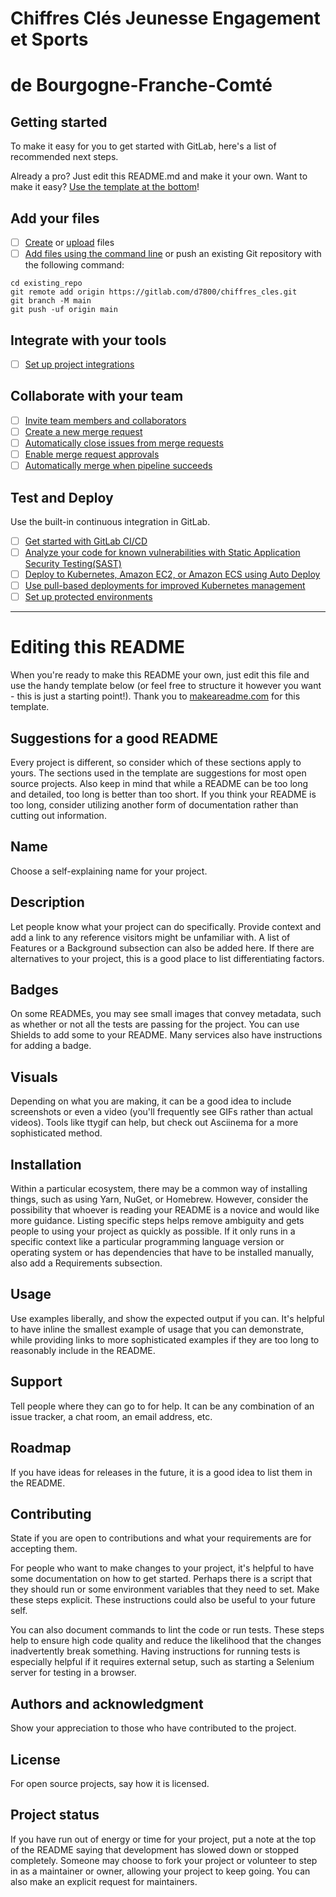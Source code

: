 # Chiffres Clés Jeunesse Engagement et Sports

# de Bourgogne-Franche-Comté

## Getting started

To make it easy for you to get started with GitLab, here's a list of recommended next steps.

Already a pro? Just edit this README.md and make it your own. Want to make it easy? [Use the template at the bottom](#editing-this-readme)!

## Add your files

-   [ ] [Create](<https://docs.gitlab.com/ee/user/project/repository/web_editor.html#create-a-file>) or [upload](https://docs.gitlab.com/ee/user/project/repository/web_editor.html#upload-a-file) files
-   [ ] [Add files using the command line](<https://docs.gitlab.com/ee/gitlab-basics/add-file.html#add-a-file-using-the-command-line>) or push an existing Git repository with the following command:

<!-- -->

    cd existing_repo
    git remote add origin https://gitlab.com/d7800/chiffres_cles.git
    git branch -M main
    git push -uf origin main

## Integrate with your tools

-   [ ] [Set up project integrations](<https://gitlab.com/d7800/chiffres_cles/-/settings/integrations>)

## Collaborate with your team

-   [ ] [Invite team members and collaborators](<https://docs.gitlab.com/ee/user/project/members/>)
-   [ ] [Create a new merge request](<https://docs.gitlab.com/ee/user/project/merge_requests/creating_merge_requests.html>)
-   [ ] [Automatically close issues from merge requests](<https://docs.gitlab.com/ee/user/project/issues/managing_issues.html#closing-issues-automatically>)
-   [ ] [Enable merge request approvals](<https://docs.gitlab.com/ee/user/project/merge_requests/approvals/>)
-   [ ] [Automatically merge when pipeline succeeds](<https://docs.gitlab.com/ee/user/project/merge_requests/merge_when_pipeline_succeeds.html>)

## Test and Deploy

Use the built-in continuous integration in GitLab.

-   [ ] [Get started with GitLab CI/CD](<https://docs.gitlab.com/ee/ci/quick_start/index.html>)
-   [ ] [Analyze your code for known vulnerabilities with Static Application Security Testing(SAST)](<https://docs.gitlab.com/ee/user/application_security/sast/>)
-   [ ] [Deploy to Kubernetes, Amazon EC2, or Amazon ECS using Auto Deploy](<https://docs.gitlab.com/ee/topics/autodevops/requirements.html>)
-   [ ] [Use pull-based deployments for improved Kubernetes management](<https://docs.gitlab.com/ee/user/clusters/agent/>)
-   [ ] [Set up protected environments](<https://docs.gitlab.com/ee/ci/environments/protected_environments.html>)

------------------------------------------------------------------------

# Editing this README

When you're ready to make this README your own, just edit this file and use the handy template below (or feel free to structure it however you want - this is just a starting point!). Thank you to [makeareadme.com](https://www.makeareadme.com/) for this template.

## Suggestions for a good README

Every project is different, so consider which of these sections apply to yours. The sections used in the template are suggestions for most open source projects. Also keep in mind that while a README can be too long and detailed, too long is better than too short. If you think your README is too long, consider utilizing another form of documentation rather than cutting out information.

## Name

Choose a self-explaining name for your project.

## Description

Let people know what your project can do specifically. Provide context and add a link to any reference visitors might be unfamiliar with. A list of Features or a Background subsection can also be added here. If there are alternatives to your project, this is a good place to list differentiating factors.

## Badges

On some READMEs, you may see small images that convey metadata, such as whether or not all the tests are passing for the project. You can use Shields to add some to your README. Many services also have instructions for adding a badge.

## Visuals

Depending on what you are making, it can be a good idea to include screenshots or even a video (you'll frequently see GIFs rather than actual videos). Tools like ttygif can help, but check out Asciinema for a more sophisticated method.

## Installation

Within a particular ecosystem, there may be a common way of installing things, such as using Yarn, NuGet, or Homebrew. However, consider the possibility that whoever is reading your README is a novice and would like more guidance. Listing specific steps helps remove ambiguity and gets people to using your project as quickly as possible. If it only runs in a specific context like a particular programming language version or operating system or has dependencies that have to be installed manually, also add a Requirements subsection.

## Usage

Use examples liberally, and show the expected output if you can. It's helpful to have inline the smallest example of usage that you can demonstrate, while providing links to more sophisticated examples if they are too long to reasonably include in the README.

## Support

Tell people where they can go to for help. It can be any combination of an issue tracker, a chat room, an email address, etc.

## Roadmap

If you have ideas for releases in the future, it is a good idea to list them in the README.

## Contributing

State if you are open to contributions and what your requirements are for accepting them.

For people who want to make changes to your project, it's helpful to have some documentation on how to get started. Perhaps there is a script that they should run or some environment variables that they need to set. Make these steps explicit. These instructions could also be useful to your future self.

You can also document commands to lint the code or run tests. These steps help to ensure high code quality and reduce the likelihood that the changes inadvertently break something. Having instructions for running tests is especially helpful if it requires external setup, such as starting a Selenium server for testing in a browser.

## Authors and acknowledgment

Show your appreciation to those who have contributed to the project.

## License

For open source projects, say how it is licensed.

## Project status

If you have run out of energy or time for your project, put a note at the top of the README saying that development has slowed down or stopped completely. Someone may choose to fork your project or volunteer to step in as a maintainer or owner, allowing your project to keep going. You can also make an explicit request for maintainers.
